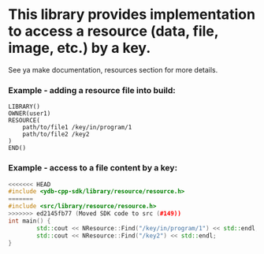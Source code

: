This library provides implementation to access a resource (data, file, image, etc.) by a key.
=============================================================================================

See ya make documentation, resources section for more details.

### Example - adding a resource file into build:
```
LIBRARY()
OWNER(user1)
RESOURCE(
    path/to/file1 /key/in/program/1
    path/to/file2 /key2
)
END()
```

### Example - access to a file content by a key:
```cpp
<<<<<<< HEAD
#include <ydb-cpp-sdk/library/resource/resource.h>
=======
#include <src/library/resource/resource.h>
>>>>>>> ed2145fb77 (Moved SDK code to src (#149))
int main() {
        std::cout << NResource::Find("/key/in/program/1") << std::endl;
        std::cout << NResource::Find("/key2") << std::endl;
}
```
